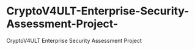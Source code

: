 # CryptoV4ULT-Enterprise-Security-Assessment-Project-
CryptoV4ULT Enterprise Security Assessment Project

